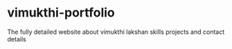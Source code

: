 # vimukthi-portfolio
The fully detailed website about vimukthi lakshan skills projects and contact details
